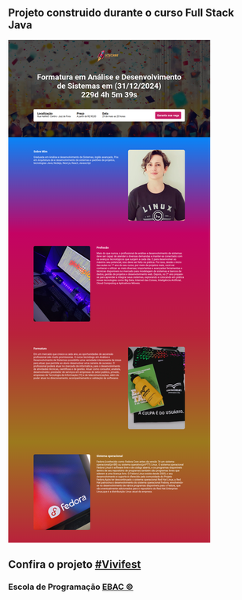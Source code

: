 ## Projeto construido durante o curso Full Stack Java 

<img src="https://raw.githubusercontent.com/vivianezzt/vivifest/main/src/images/formatura-ads.png">

## Confira o projeto <a href="https://vivifest.vercel.app/">#Vivifest<a>

### Escola de Programação <a href="https://ebaconline.com.br/full-stack-java">EBAC &copy;<a> 
